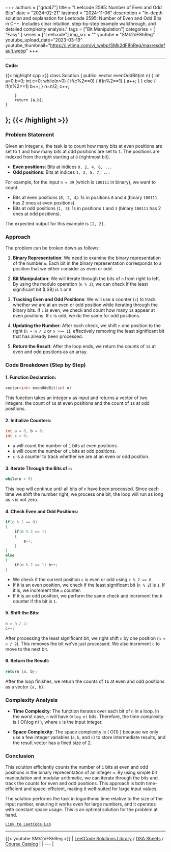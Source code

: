 
+++
authors = ["grid47"]
title = "Leetcode 2595: Number of Even and Odd Bits"
date = "2024-02-21"
lastmod = "2024-11-06"
description = "In-depth solution and explanation for Leetcode 2595: Number of Even and Odd Bits in C++. Includes clear intuition, step-by-step example walkthrough, and detailed complexity analysis."
tags = ["Bit Manipulation"]
categories = [
    "Easy"
]
series = ["Leetcode"]
img_src = ""
youtube = "SMk2dF8hReg"
youtube_upload_date="2023-03-19"
youtube_thumbnail="https://i.ytimg.com/vi_webp/SMk2dF8hReg/maxresdefault.webp"
+++



---
**Code:**

{{< highlight cpp >}}
class Solution {
public:
    vector<int> evenOddBit(int n) {
        int a=0,b=0;
        int c=0;
        while(n>0)
        {
            if(c%2==0)
            {
                if(n%2==1)
                {
                    a++;
                }
            }
            else
            {
                if(n%2==1) b++;
            }
            n=n/2;
            c++;
            
        }
        return {a,b};
    }
};
{{< /highlight >}}
---

### Problem Statement

Given an integer `n`, the task is to count how many bits at even positions are set to `1` and how many bits at odd positions are set to `1`. The positions are indexed from the right starting at `0` (rightmost bit). 

- **Even positions**: Bits at indices `0, 2, 4, 6, ...`
- **Odd positions**: Bits at indices `1, 3, 5, 7, ...`

For example, for the input `n = 39` (which is `100111` in binary), we want to count:
- Bits at even positions (`0, 2, 4`): 1s in positions `0` and `4` (binary `100111` has 2 ones at even positions).
- Bits at odd positions (`1, 3`): 1s in positions `1` and `3` (binary `100111` has 2 ones at odd positions).

The expected output for this example is `[2, 2]`.

### Approach

The problem can be broken down as follows:

1. **Binary Representation**: We need to examine the binary representation of the number `n`. Each bit in the binary representation corresponds to a position that we either consider as even or odd.
   
2. **Bit Manipulation**: We will iterate through the bits of `n` from right to left. By using the modulo operation (`n % 2`), we can check if the least significant bit (LSB) is `1` or `0`.

3. **Tracking Even and Odd Positions**: We will use a counter (`c`) to track whether we are at an even or odd position while iterating through the binary bits. If `c` is even, we check and count how many `1`s appear at even positions. If `c` is odd, we do the same for odd positions.

4. **Updating the Number**: After each check, we shift `n` one position to the right (`n = n / 2` or `n >>= 1`), effectively removing the least significant bit that has already been processed.

5. **Return the Result**: After the loop ends, we return the counts of `1`s at even and odd positions as an array.

### Code Breakdown (Step by Step)

#### 1. **Function Declaration**:
   ```cpp
   vector<int> evenOddBit(int n)
   ```
   This function takes an integer `n` as input and returns a vector of two integers: the count of `1`s at even positions and the count of `1`s at odd positions.

#### 2. **Initialize Counters**:
   ```cpp
   int a = 0, b = 0;
   int c = 0;
   ```
   - `a` will count the number of `1` bits at even positions.
   - `b` will count the number of `1` bits at odd positions.
   - `c` is a counter to track whether we are at an even or odd position.

#### 3. **Iterate Through the Bits of `n`**:
   ```cpp
   while(n > 0)
   ```
   This loop will continue until all bits of `n` have been processed. Since each time we shift the number right, we process one bit, the loop will run as long as `n` is not zero.

#### 4. **Check Even and Odd Positions**:
   ```cpp
   if(c % 2 == 0)
   {
       if(n % 2 == 1)
       {
           a++;
       }
   }
   else
   {
       if(n % 2 == 1) b++;
   }
   ```
   - We check if the current position `c` is even or odd using `c % 2 == 0`.
   - If it is an even position, we check if the least significant bit (`n % 2`) is `1`. If it is, we increment the `a` counter.
   - If it is an odd position, we perform the same check and increment the `b` counter if the bit is `1`.

#### 5. **Shift the Bits**:
   ```cpp
   n = n / 2;
   c++;
   ```
   After processing the least significant bit, we right shift `n` by one position (`n = n / 2`). This removes the bit we've just processed. We also increment `c` to move to the next bit.

#### 6. **Return the Result**:
   ```cpp
   return {a, b};
   ```
   After the loop finishes, we return the counts of `1`s at even and odd positions as a vector `{a, b}`.

### Complexity Analysis

- **Time Complexity**: 
  The function iterates over each bit of `n` in a loop. In the worst case, `n` will have `O(log n)` bits. Therefore, the time complexity is \( O(\log n) \), where `n` is the input integer.
  
- **Space Complexity**: 
  The space complexity is \( O(1) \) because we only use a few integer variables (`a`, `b`, and `c`) to store intermediate results, and the result vector has a fixed size of 2.

### Conclusion

This solution efficiently counts the number of `1` bits at even and odd positions in the binary representation of an integer `n`. By using simple bit manipulation and modular arithmetic, we can iterate through the bits and track the counts for even and odd positions. This approach is both time-efficient and space-efficient, making it well-suited for large input values. 

The solution performs the task in logarithmic time relative to the size of the input number, ensuring it works even for large numbers, and it operates with constant space usage. This is an optimal solution for the problem at hand.

[`Link to LeetCode Lab`](https://leetcode.com/problems/number-of-even-and-odd-bits/description/)

---
{{< youtube SMk2dF8hReg >}}
| [LeetCode Solutions Library](https://grid47.xyz/leetcode/) / [DSA Sheets](https://grid47.xyz/sheets/) / [Course Catalog](https://grid47.xyz/courses/) |
| --- |
